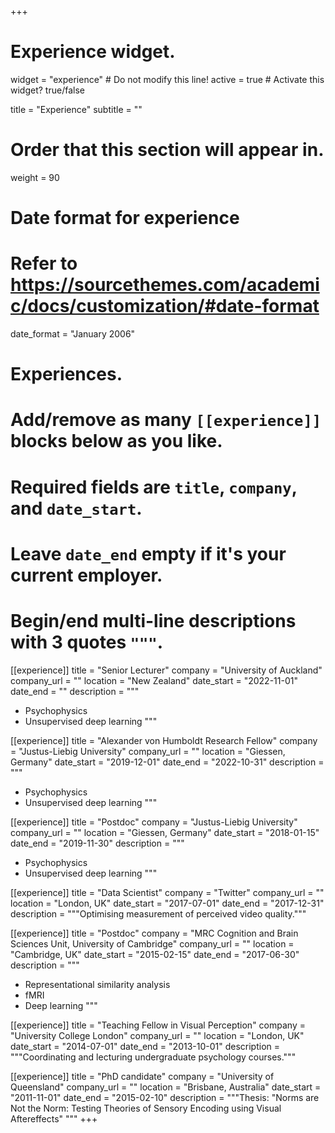 +++
# Experience widget.
widget = "experience"  # Do not modify this line!
active = true  # Activate this widget? true/false

title = "Experience"
subtitle = ""

# Order that this section will appear in.
weight = 90

# Date format for experience
#   Refer to https://sourcethemes.com/academic/docs/customization/#date-format
date_format = "January 2006"

# Experiences.
#   Add/remove as many `[[experience]]` blocks below as you like.
#   Required fields are `title`, `company`, and `date_start`.
#   Leave `date_end` empty if it's your current employer.
#   Begin/end multi-line descriptions with 3 quotes `"""`.
[[experience]]
  title = "Senior Lecturer"
  company = "University of Auckland"
  company_url = ""
  location = "New Zealand"
  date_start = "2022-11-01"
  date_end = ""
  description = """
  * Psychophysics
  * Unsupervised deep learning
  """
  
[[experience]]
  title = "Alexander von Humboldt Research Fellow"
  company = "Justus-Liebig University"
  company_url = ""
  location = "Giessen, Germany"
  date_start = "2019-12-01"
  date_end = "2022-10-31"
  description = """
  * Psychophysics
  * Unsupervised deep learning
  """
  
[[experience]]
  title = "Postdoc"
  company = "Justus-Liebig University"
  company_url = ""
  location = "Giessen, Germany"
  date_start = "2018-01-15"
  date_end = "2019-11-30"
  description = """
  * Psychophysics
  * Unsupervised deep learning
  """
  
[[experience]]
  title = "Data Scientist"
  company = "Twitter"
  company_url = ""
  location = "London, UK"
  date_start = "2017-07-01"
  date_end = "2017-12-31"
  description = """Optimising measurement of perceived video quality."""
  
[[experience]]
  title = "Postdoc"
  company = "MRC Cognition and Brain Sciences Unit, University of Cambridge"
  company_url = ""
  location = "Cambridge, UK"
  date_start = "2015-02-15"
  date_end = "2017-06-30"
  description = """
  * Representational similarity analysis
  * fMRI
  * Deep learning
  """

[[experience]]
  title = "Teaching Fellow in Visual Perception"
  company = "University College London"
  company_url = ""
  location = "London, UK"
  date_start = "2014-07-01"
  date_end = "2013-10-01"
  description = """Coordinating and lecturing undergraduate psychology courses."""
  
  [[experience]]
  title = "PhD candidate"
  company = "University of Queensland"
  company_url = ""
  location = "Brisbane, Australia"
  date_start = "2011-11-01"
  date_end = "2015-02-10"
  description = """Thesis: "Norms are Not the Norm: Testing Theories of Sensory Encoding using Visual Aftereffects" """
+++
